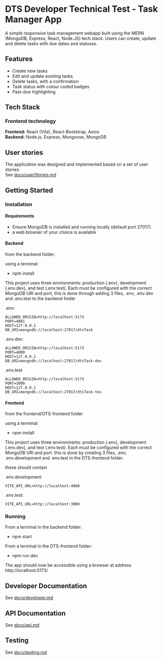 # DTS Developer Technical Test - Task Manager App

A simple responsive task management webapp built using the MERN (MongoDB, Express, React, Node.JS) tech stack. Users can create, update and delete tasks with due dates and statuses.



## Features

- Create new tasks
- Edit and update existing tasks
- Delete tasks, with a confirmation
- Task status with colour coded badges
- Past-due highlighting

## Tech Stack

### Frontend technology

**Frontend:** React (Vite), React-Bootstrap, Axios  
**Backend:** Node.js, Express, Mongoose, MongoDB  

## User stories

The application was designed and implemented based on a set of user stories.  
See [docs/userStories.md](./Docs/userStories.md)

## Getting Started

### Installation

#### Requirements

- Ensure MongoDB is installed and running locally (default port 27017).
- a web browser of your choice is available

#### Backend

from the backend folder:

using a terminal:

- npm install

This project uses three environments: production (.env), development (.env.dev), and test (.env.test). Each must be configured with the correct MongoDB URI and port, this is done through adding 3 files, .env, .env.dev and .env.test to the backend folder

.env:

```env
ALLOWED_ORIGIN=http://localhost:5173
PORT=4001
HOST=127.0.0.1
DB_URI=mongodb://localhost:27017/dtsTask
```

.env.dev:

```.dev
ALLOWED_ORIGIN=http://localhost:5173
PORT=4000
HOST=127.0.0.1
DB_URI=mongodb://localhost:27017/dtsTask-dev
```

.env.test
```.test
ALLOWED_ORIGIN=http://localhost:5173
PORT=3000
HOST=127.0.0.1
DB_URI=mongodb://localhost:27017/dtsTask-tes
```

#### Frontend

from the frontend/DTS-frontend folder

using a terminal:

- npm install

This project uses three environments: production (.env), development (.env.dev), and test (.env.test). Each must be configured with the correct MongoDB URI and port. this is done by creating 3 files, .env, .env.development and .env.test in the DTS-frontend folder.

these should contain

.env.development:

``` .development
VITE_API_URL=http://localhost:4000
```

.env.test:

``` .test
VITE_API_URL=http://localhost:3000
```

### Running

From a terminal in the backend folder:

- npm start

From a terminal in the DTS-frontend folder:

- npm run dev

The app should now be accessible using a browser at address http://localhost:5173/

## Developer Documentation

See [docs/developer.md](./Docs/developer.md)

## API Documentation

See [docs/api.md](./Docs/api.md)

## Testing

See [docs/testing.md](./Docs/testing.md)

